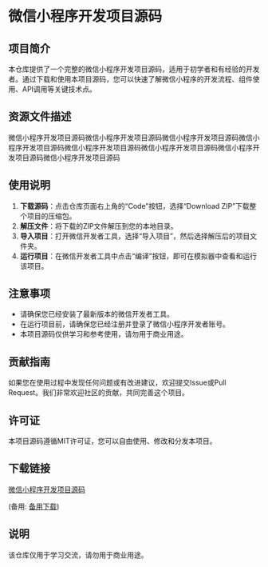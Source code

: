 # 微信小程序开发项目源码

## 项目简介

本仓库提供了一个完整的微信小程序开发项目源码，适用于初学者和有经验的开发者。通过下载和使用本项目源码，您可以快速了解微信小程序的开发流程、组件使用、API调用等关键技术点。

## 资源文件描述

微信小程序开发项目源码微信小程序开发项目源码微信小程序开发项目源码微信小程序开发项目源码微信小程序开发项目源码微信小程序开发项目源码微信小程序开发项目源码微信小程序开发项目源码

## 使用说明

1. **下载源码**：点击仓库页面右上角的“Code”按钮，选择“Download ZIP”下载整个项目的压缩包。
2. **解压文件**：将下载的ZIP文件解压到您的本地目录。
3. **导入项目**：打开微信开发者工具，选择“导入项目”，然后选择解压后的项目文件夹。
4. **运行项目**：在微信开发者工具中点击“编译”按钮，即可在模拟器中查看和运行该项目。

## 注意事项

- 请确保您已经安装了最新版本的微信开发者工具。
- 在运行项目前，请确保您已经注册并登录了微信小程序开发者账号。
- 本项目源码仅供学习和参考使用，请勿用于商业用途。

## 贡献指南

如果您在使用过程中发现任何问题或有改进建议，欢迎提交Issue或Pull Request。我们非常欢迎社区的贡献，共同完善这个项目。

## 许可证

本项目源码遵循MIT许可证，您可以自由使用、修改和分发本项目。

## 下载链接
[微信小程序开发项目源码](https://pan.quark.cn/s/4b96607538e8) 

(备用: [备用下载](https://pan.baidu.com/s/1R6tsf0pBR9hu-6dMF0uM1A?pwd=1234))

## 说明

该仓库仅用于学习交流，请勿用于商业用途。
